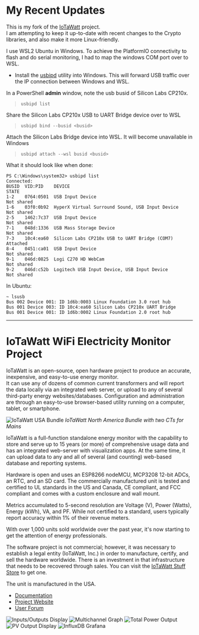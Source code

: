 # My Recent Updates

This is my fork of the [IoTaWatt](https://github.com/boblemaire/IoTaWatt) project.  
I am attempting to keep it up-to-date with recent changes to the Crypto libraries, and also make it more Linux-friendly.

I use WSL2 Ubuntu in Windows.  To achieve the PlatformIO connectivity to flash and do serial monitoring, I had to map the windows COM port over to WSL.
- Install the [usbipd](https://github.com/dorssel/usbipd-win/releases) utility into Windows.  This will forward USB traffic over the IP connection between Windows and WSL.

In a PowerShell __admin__ window, note the usb busid of Silicon Labs CP210x.  
> `usbipd list`

Share the Silicon Labs CP210x USB to UART Bridge device over to WSL
> `usbipd bind --busid <busid>`

Attach the Silicon Labs Bridge device into WSL.  It will become unavailable in Windows
>    `usbipd attach --wsl busid <busid>`

What it should look like when done:

 
```
PS C:\Windows\system32> usbipd list
Connected:
BUSID  VID:PID    DEVICE                                                        STATE
1-2    0764:0501  USB Input Device                                              Not shared
1-6    03f0:0b92  HyperX Virtual Surround Sound, USB Input Device               Not shared
2-5    1462:7c37  USB Input Device                                              Not shared
7-1    048d:1336  USB Mass Storage Device                                       Not shared
7-3    10c4:ea60  Silicon Labs CP210x USB to UART Bridge (COM7)                 Attached
8-4    0451:ca01  USB Input Device                                              Not shared
9-1    046d:0825  Logi C270 HD WebCam                                           Not shared
9-2    046d:c52b  Logitech USB Input Device, USB Input Device                   Not shared
```
In Ubuntu:
```
~ lsusb
Bus 002 Device 001: ID 1d6b:0003 Linux Foundation 3.0 root hub
Bus 001 Device 003: ID 10c4:ea60 Silicon Labs CP210x UART Bridge
Bus 001 Device 001: ID 1d6b:0002 Linux Foundation 2.0 root hub
```

-------
# IoTaWatt WiFi Electricity Monitor Project

IoTaWatt is an open-source, open hardware project to produce an accurate, inexpensive, and easy-to-use energy monitor.  
It can use any of dozens of common current transformers and will report the data locally via an integrated web server, or upload to any of several third-party energy websites/databases. Configuration and administration are through an easy-to-use browser-based utility running on a computer, tablet, or smartphone.

![IoTaWatt USA Bundle](Docs/pics/readmepic.jpg)
*IoTaWatt North America Bundle with two CTs for Mains*

IoTaWatt is a full-function standalone energy monitor with the capability to store and serve up to 15 years (or more) of comprehensive usage data and has an integrated web-server with visualization apps. At the same time, it can upload data to any and all of several (and counting) web-based database and reporting systems.

Hardware is open and uses an ESP8266 nodeMCU, MCP3208 12-bit ADCs, an RTC, and an SD card. The commercially manufactured unit is tested and certified to UL standards in the US and Canada, CE compliant, and FCC compliant and comes with a custom enclosure and wall mount.

Metrics accumulated to 5-second resolution are Voltage (V), Power (Watts), Energy (kWh), VA, and PF. While not certified to a standard, users typically report accuracy within 1% of their revenue meters.

With over 1,000 units sold worldwide over the past year, it's now starting to get the attention of energy professionals.

The software project is not commercial; however, it was necessary to establish a legal entity (IoTaWatt, Inc.) in order to manufacture, certify, and sell the hardware worldwide. There is an investment in that infrastructure that needs to be recovered through sales. You can visit the [IoTaWatt Stuff Store](https://stuff.iotawatt.com) to get one.

The unit is manufactured in the USA.

*   [Documentation](https://iotawatt.readthedocs.io)
*   [Project Website](https://iotawatt.com)
*   [User Forum](https://community.iotawatt.com)

![Inputs/Outputs Display](Docs/pics/status/inputsOutputsDisplay.png)
![Multichannel Graph](Docs/pics/graphMultichannel.jpg)
![Total Power Output](Docs/pics/outputs/totalPowerOutput.png)
![PV Output Display](Docs/pics/PVoutput/PVoutputDisplay.png)
![InfluxDB Grafana](Docs/pics/influxDBGrafana.png)
